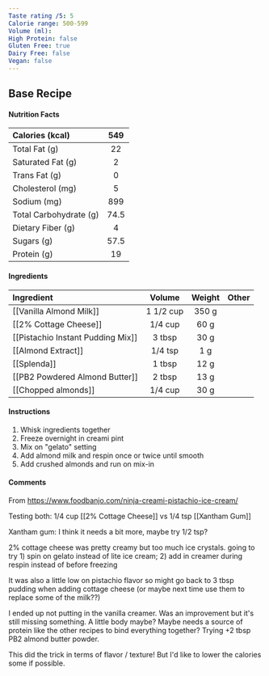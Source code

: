 ```yaml
---
Taste rating /5: 5
Calorie range: 500-599
Volume (ml): 
High Protein: false
Gluten Free: true
Dairy Free: false
Vegan: false
---
```

## Base Recipe
#### Nutrition Facts
| Calories (kcal) | 549 |
| :-- | :--: |
| Total Fat (g) | 22 |
| Saturated Fat (g) | 2 |
| Trans Fat (g) | 0 |
| Cholesterol (mg) | 5 |
| Sodium (mg) | 899 |
| Total Carbohydrate (g) | 74.5 |
| Dietary Fiber (g) | 4 |
| Sugars (g) | 57.5 |
| Protein (g) | 19 |
#### Ingredients
| Ingredient | Volume | Weight | Other |
| :-- | :--: | :--: | :--: |
| [[Vanilla Almond Milk]] | 1 1/2 cup | 350 g | |
| [[2% Cottage Cheese]] | 1/4 cup | 60 g | |
| [[Pistachio Instant Pudding Mix]] | 3 tbsp | 30 g |  |
| [[Almond Extract]] | 1/4 tsp | 1 g | |
| [[Splenda]] | 1 tbsp | 12 g | |
| [[PB2 Powdered Almond Butter]] | 2 tbsp | 13 g | |
| [[Chopped almonds]] | 1/4 cup | 30 g | |
#### Instructions

1. Whisk ingredients together
2. Freeze overnight in creami pint
3. Mix on "gelato" setting
4. Add almond milk and respin once or twice until smooth
5. Add crushed almonds and run on mix-in

#### Comments

From https://www.foodbanjo.com/ninja-creami-pistachio-ice-cream/

Testing both: 1/4 cup [[2% Cottage Cheese]] vs 1/4 tsp [[Xantham Gum]]

Xantham gum: I think it needs a bit more, maybe try 1/2 tsp?

2% cottage cheese was pretty creamy but too much ice crystals. going to try 1) spin on gelato instead of lite ice cream; 2) add in creamer during respin instead of before freezing 

It was also a little low on pistachio flavor so might go back to 3 tbsp pudding when adding cottage cheese (or maybe next time use them to replace some of the milk??)

I ended up not putting in the vanilla creamer. Was an improvement but it's still missing something. A little body maybe? Maybe needs a source of protein like the other recipes to bind everything together? Trying +2 tbsp PB2 almond butter powder.

This did the trick in terms of flavor / texture! But I'd like to lower the calories some if possible.